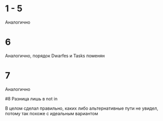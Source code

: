 # 1 - 5
Аналогично

# 6
Аналогично, порядок Dwarfes и Tasks поменян

# 7
Аналогично

#8 
Разница лишь в not in

В целом сделал правильно, каких либо альтернативные пути не увидел, потому так похоже с идеальным вариантом
